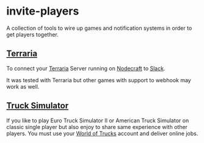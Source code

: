 # invite-players
A collection of tools to wire up games and notification systems in order to get players together.

## [Terraria](terraria)
To connect your [Terraria](https://www.terraria.org/) Server running on 
[Nodecraft](https://nodecraft.com) to [Slack](https://slack.com/intl/en-nl/).

It was tested with Terraria but other games with support to webhook 
may work as well.

## [Truck Simulator](truck-simulator)
If you like to play Euro Truck Simulator II or American Truck Simulator on
classic single player but also enjoy to share same experience with other 
players. You must use your [World of Trucks](https://www.worldoftrucks.com) 
account and deliver online jobs.
